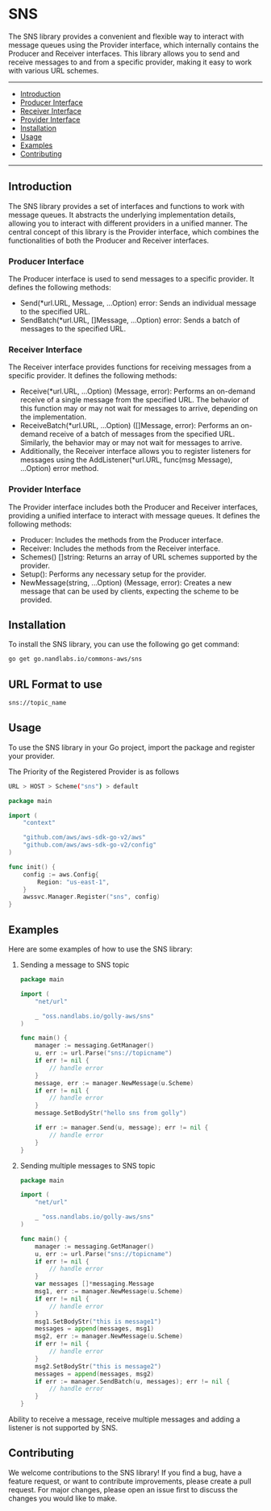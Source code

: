 # SNS

The SNS library provides a convenient and flexible way to interact with message queues using the Provider interface, which internally contains the Producer and Receiver interfaces. This library allows you to send and receive messages to and from a specific provider, making it easy to work with various URL schemes.

---

* [Introduction](#introduction)
* [Producer Interface](#producer-interface)
* [Receiver Interface](#receiver-interface)
* [Provider Interface](#provider-interface)
* [Installation](#installation)
* [Usage](#usage)
* [Examples](#examples)
* [Contributing](#contributing)

---

## Introduction

The SNS library provides a set of interfaces and functions to work with message queues. It abstracts the underlying implementation details, allowing you to interact with different providers in a unified manner. The central concept of this library is the Provider interface, which combines the functionalities of both the Producer and Receiver interfaces.

### Producer Interface

The Producer interface is used to send messages to a specific provider. It defines the following methods:

* Send(*url.URL, Message, ...Option) error: Sends an individual message to the specified URL.
* SendBatch(*url.URL, []Message, ...Option) error: Sends a batch of messages to the specified URL.

### Receiver Interface

The Receiver interface provides functions for receiving messages from a specific provider. It defines the following methods:

* Receive(*url.URL, ...Option) (Message, error): Performs an on-demand receive of a single message from the specified URL. The behavior of this function may or may not wait for messages to arrive, depending on the implementation.
* ReceiveBatch(*url.URL, ...Option) ([]Message, error): Performs an on-demand receive of a batch of messages from the specified URL. Similarly, the behavior may or may not wait for messages to arrive.
* Additionally, the Receiver interface allows you to register listeners for messages using the AddListener(*url.URL, func(msg Message), ...Option) error method.

### Provider Interface

The Provider interface includes both the Producer and Receiver interfaces, providing a unified interface to interact with message queues. It defines the following methods:

* Producer: Includes the methods from the Producer interface.
* Receiver: Includes the methods from the Receiver interface.
* Schemes() []string: Returns an array of URL schemes supported by the provider.
* Setup(): Performs any necessary setup for the provider.
* NewMessage(string, ...Option) (Message, error): Creates a new message that can be used by clients, expecting the scheme to be provided.

## Installation

To install the SNS library, you can use the following go get command:

```bash
go get go.nandlabs.io/commons-aws/sns
```

## URL Format to use

```bash
sns://topic_name
```

## Usage

To use the SNS library in your Go project, import the package and register your provider.

The Priority of the Registered Provider is as follows

```bash
URL > HOST > Scheme("sns") > default
```

```go
package main

import (
    "context"

    "github.com/aws/aws-sdk-go-v2/aws"
    "github.com/aws/aws-sdk-go-v2/config"
)

func init() {
    config := aws.Config{
        Region: "us-east-1",
    }
    awssvc.Manager.Register("sns", config)
}
```

## Examples

Here are some examples of how to use the SNS library:

1. Sending a message to SNS topic

    ```go
    package main
   
    import (
        "net/url"

        _ "oss.nandlabs.io/golly-aws/sns"
    )
   
    func main() {
        manager := messaging.GetManager()
        u, err := url.Parse("sns://topicname")
        if err != nil {
            // handle error
        }
        message, err := manager.NewMessage(u.Scheme)
        if err != nil {
            // handle error
        }
        message.SetBodyStr("hello sns from golly")

        if err := manager.Send(u, message); err != nil {
            // handle error
        }
    }
    ```

2. Sending multiple messages to SNS topic

    ```go
    package main

    import (
        "net/url"

        _ "oss.nandlabs.io/golly-aws/sns"
    )

    func main() {
        manager := messaging.GetManager()
        u, err := url.Parse("sns://topicname")
        if err != nil {
            // handle error
        }
        var messages []*messaging.Message
        msg1, err := manager.NewMessage(u.Scheme)
        if err != nil {
            // handle error
        }
        msg1.SetBodyStr("this is message1")
        messages = append(messages, msg1)
        msg2, err := manager.NewMessage(u.Scheme)
        if err != nil {
            // handle error
        }
        msg2.SetBodyStr("this is message2")
        messages = append(messages, msg2)
        if err := manager.SendBatch(u, messages); err != nil {
            // handle error
        }
    }
    ```

Ability to receive a message, receive multiple messages and adding a listener is not supported by SNS.

## Contributing

We welcome contributions to the SNS library! If you find a bug, have a feature request, or want to contribute improvements, please create a pull request. For major changes, please open an issue first to discuss the changes you would like to make.
